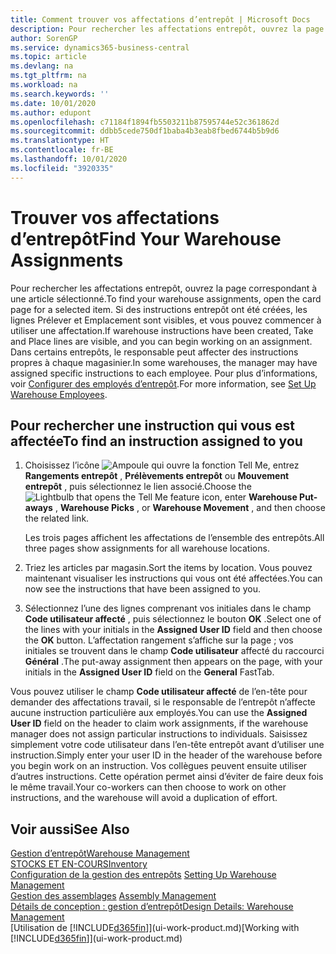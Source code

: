 ```yaml
---
title: Comment trouver vos affectations d’entrepôt | Microsoft Docs
description: Pour rechercher les affectations entrepôt, ouvrez la page correspondant à une article sélectionné. Si des instructions entrepôt ont été créées, les lignes Prélever et Emplacement sont visibles, et vous pouvez commencer à utiliser une affectation. Dans certains entrepôts, le responsable peut affecter des instructions propres à chaque magasinier.
author: SorenGP
ms.service: dynamics365-business-central
ms.topic: article
ms.devlang: na
ms.tgt_pltfrm: na
ms.workload: na
ms.search.keywords: ''
ms.date: 10/01/2020
ms.author: edupont
ms.openlocfilehash: c71184f1894fb5503211b87595744e52c361862d
ms.sourcegitcommit: ddbb5cede750df1baba4b3eab8fbed6744b5b9d6
ms.translationtype: HT
ms.contentlocale: fr-BE
ms.lasthandoff: 10/01/2020
ms.locfileid: "3920335"
---
```

# <a name="find-your-warehouse-assignments"></a><span data-ttu-id="5e4b4-105">Trouver vos affectations d’entrepôt</span><span class="sxs-lookup"><span data-stu-id="5e4b4-105">Find Your Warehouse Assignments</span></span>
<span data-ttu-id="5e4b4-106">Pour rechercher les affectations entrepôt, ouvrez la page correspondant à une article sélectionné.</span><span class="sxs-lookup"><span data-stu-id="5e4b4-106">To find your warehouse assignments, open the card page for a selected item.</span></span> <span data-ttu-id="5e4b4-107">Si des instructions entrepôt ont été créées, les lignes Prélever et Emplacement sont visibles, et vous pouvez commencer à utiliser une affectation.</span><span class="sxs-lookup"><span data-stu-id="5e4b4-107">If warehouse instructions have been created, Take and Place lines are visible, and you can begin working on an assignment.</span></span> <span data-ttu-id="5e4b4-108">Dans certains entrepôts, le responsable peut affecter des instructions propres à chaque magasinier.</span><span class="sxs-lookup"><span data-stu-id="5e4b4-108">In some warehouses, the manager may have assigned specific instructions to each employee.</span></span> <span data-ttu-id="5e4b4-109">Pour plus d’informations, voir [Configurer des employés d’entrepôt](warehouse-how-to-set-up-warehouse-employees.md).</span><span class="sxs-lookup"><span data-stu-id="5e4b4-109">For more information, see [Set Up Warehouse Employees](warehouse-how-to-set-up-warehouse-employees.md).</span></span>

## <a name="to-find-an-instruction-assigned-to-you"></a><span data-ttu-id="5e4b4-110">Pour rechercher une instruction qui vous est affectée</span><span class="sxs-lookup"><span data-stu-id="5e4b4-110">To find an instruction assigned to you</span></span>  
1.  <span data-ttu-id="5e4b4-111">Choisissez l’icône ![Ampoule qui ouvre la fonction Tell Me](media/ui-search/search_small.png "Dites-moi ce que vous voulez faire"), entrez **Rangements entrepôt** , **Prélèvements entrepôt** ou **Mouvement entrepôt** , puis sélectionnez le lien associé.</span><span class="sxs-lookup"><span data-stu-id="5e4b4-111">Choose the ![Lightbulb that opens the Tell Me feature](media/ui-search/search_small.png "Tell me what you want to do") icon, enter **Warehouse Put-aways** , **Warehouse Picks** , or **Warehouse Movement** , and then choose the related link.</span></span>

    <span data-ttu-id="5e4b4-112">Les trois pages affichent les affectations de l’ensemble des entrepôts.</span><span class="sxs-lookup"><span data-stu-id="5e4b4-112">All three pages show assignments for all warehouse locations.</span></span>  

2. <span data-ttu-id="5e4b4-113">Triez les articles par magasin.</span><span class="sxs-lookup"><span data-stu-id="5e4b4-113">Sort the items by location.</span></span> <span data-ttu-id="5e4b4-114">Vous pouvez maintenant visualiser les instructions qui vous ont été affectées.</span><span class="sxs-lookup"><span data-stu-id="5e4b4-114">You can now see the instructions that have been assigned to you.</span></span>  
3. <span data-ttu-id="5e4b4-115">Sélectionnez l’une des lignes comprenant vos initiales dans le champ **Code utilisateur affecté** , puis sélectionnez le bouton **OK** .</span><span class="sxs-lookup"><span data-stu-id="5e4b4-115">Select one of the lines with your initials in the **Assigned User ID** field and then choose the **OK** button.</span></span> <span data-ttu-id="5e4b4-116">L’affectation rangement s’affiche sur la page ; vos initiales se trouvent dans le champ **Code utilisateur** affecté du raccourci **Général** .</span><span class="sxs-lookup"><span data-stu-id="5e4b4-116">The put-away assignment then appears on the page, with your initials in the **Assigned User ID** field on the **General** FastTab.</span></span>  

<span data-ttu-id="5e4b4-117">Vous pouvez utiliser le champ **Code utilisateur affecté** de l’en-tête pour demander des affectations travail, si le responsable de l’entrepôt n’affecte aucune instruction particulière aux employés.</span><span class="sxs-lookup"><span data-stu-id="5e4b4-117">You can use the **Assigned User ID** field on the header to claim work assignments, if the warehouse manager does not assign particular instructions to individuals.</span></span> <span data-ttu-id="5e4b4-118">Saisissez simplement votre code utilisateur dans l’en-tête entrepôt avant d’utiliser une instruction.</span><span class="sxs-lookup"><span data-stu-id="5e4b4-118">Simply enter your user ID in the header of the warehouse before you begin work on an instruction.</span></span> <span data-ttu-id="5e4b4-119">Vos collègues peuvent ensuite utiliser d’autres instructions. Cette opération permet ainsi d’éviter de faire deux fois le même travail.</span><span class="sxs-lookup"><span data-stu-id="5e4b4-119">Your co-workers can then choose to work on other instructions, and the warehouse will avoid a duplication of effort.</span></span>  

## <a name="see-also"></a><span data-ttu-id="5e4b4-120">Voir aussi</span><span class="sxs-lookup"><span data-stu-id="5e4b4-120">See Also</span></span>  
[<span data-ttu-id="5e4b4-121">Gestion d’entrepôt</span><span class="sxs-lookup"><span data-stu-id="5e4b4-121">Warehouse Management</span></span>](warehouse-manage-warehouse.md)  
[<span data-ttu-id="5e4b4-122">STOCKS ET EN-COURS</span><span class="sxs-lookup"><span data-stu-id="5e4b4-122">Inventory</span></span>](inventory-manage-inventory.md)  
<span data-ttu-id="5e4b4-123">[Configuration de la gestion des entrepôts](warehouse-setup-warehouse.md)   </span><span class="sxs-lookup"><span data-stu-id="5e4b4-123">[Setting Up Warehouse Management](warehouse-setup-warehouse.md)   </span></span>  
<span data-ttu-id="5e4b4-124">[Gestion des assemblages](assembly-assemble-items.md)  </span><span class="sxs-lookup"><span data-stu-id="5e4b4-124">[Assembly Management](assembly-assemble-items.md)  </span></span>  
[<span data-ttu-id="5e4b4-125">Détails de conception : gestion d’entrepôt</span><span class="sxs-lookup"><span data-stu-id="5e4b4-125">Design Details: Warehouse Management</span></span>](design-details-warehouse-management.md)  
<span data-ttu-id="5e4b4-126">[Utilisation de [!INCLUDE[d365fin](includes/d365fin_md.md)]](ui-work-product.md)</span><span class="sxs-lookup"><span data-stu-id="5e4b4-126">[Working with [!INCLUDE[d365fin](includes/d365fin_md.md)]](ui-work-product.md)</span></span> 
